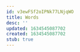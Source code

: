 ```yaml
---
id: v3ewFSf2oIPNk77LNjqWO
title: Words
desc: ''
updated: 1634545087702
created: 1634545087702
stub: true
---
```


